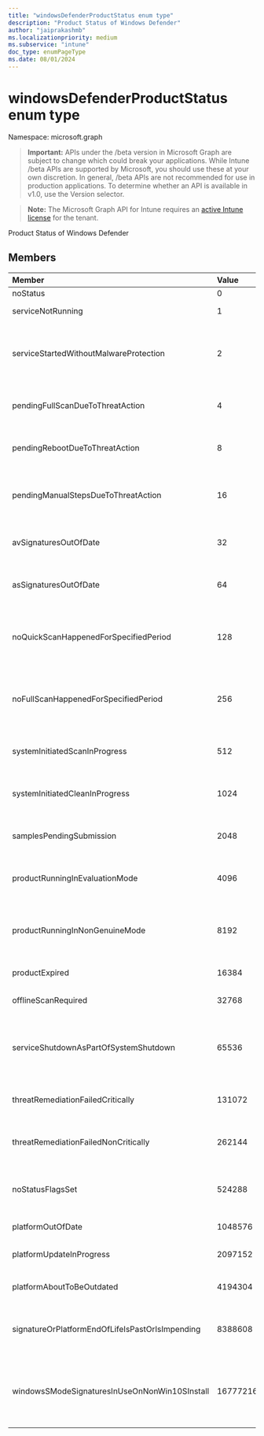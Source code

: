```yaml
---
title: "windowsDefenderProductStatus enum type"
description: "Product Status of Windows Defender"
author: "jaiprakashmb"
ms.localizationpriority: medium
ms.subservice: "intune"
doc_type: enumPageType
ms.date: 08/01/2024
---
```


# windowsDefenderProductStatus enum type

Namespace: microsoft.graph

> **Important:** APIs under the /beta version in Microsoft Graph are subject to change which could break your applications. While Intune /beta APIs are supported by Microsoft, you should use these at your own discretion. In general, /beta APIs are not recommended for use in production applications. To determine whether an API is available in v1.0, use the Version selector.

> **Note:** The Microsoft Graph API for Intune requires an [active Intune license](https://go.microsoft.com/fwlink/?linkid=839381) for the tenant.

Product Status of Windows Defender

## Members
|Member|Value|Description|
|:---|:---|:---|
|noStatus|0|No status|
|serviceNotRunning|1|Service not running|
|serviceStartedWithoutMalwareProtection|2|Service started without any malware protection engine|
|pendingFullScanDueToThreatAction|4|Pending full scan due to threat action|
|pendingRebootDueToThreatAction|8|Pending reboot due to threat action|
|pendingManualStepsDueToThreatAction|16|Pending manual steps due to threat action|
|avSignaturesOutOfDate|32|Antivirus (AV) signatures out of date|
|asSignaturesOutOfDate|64|Antisypware (AS) signatures out of date|
|noQuickScanHappenedForSpecifiedPeriod|128|No quick scan has happened for a specified period|
|noFullScanHappenedForSpecifiedPeriod|256|No full scan has happened for a specified period|
|systemInitiatedScanInProgress|512|System initiated scan in progress|
|systemInitiatedCleanInProgress|1024|System initiated clean in progress|
|samplesPendingSubmission|2048|There are samples pending submission|
|productRunningInEvaluationMode|4096|Product running in evaluation mode|
|productRunningInNonGenuineMode|8192|Product running in non-genuine Windows mode|
|productExpired|16384|Product expired|
|offlineScanRequired|32768|Off-line scan required|
|serviceShutdownAsPartOfSystemShutdown|65536|Service is shutting down as part of system shutdown|
|threatRemediationFailedCritically|131072|Threat remediation failed critically|
|threatRemediationFailedNonCritically|262144|Threat remediation failed non-critically|
|noStatusFlagsSet|524288|No status flags set (well initialized state)|
|platformOutOfDate|1048576|Platform is out of date|
|platformUpdateInProgress|2097152|Platform update is in progress|
|platformAboutToBeOutdated|4194304|Platform is about to be outdated|
|signatureOrPlatformEndOfLifeIsPastOrIsImpending|8388608|Signature or platform end of life is past or is impending|
|windowsSModeSignaturesInUseOnNonWin10SInstall|16777216|Windows SMode signatures still in use on non-Win10S install|
